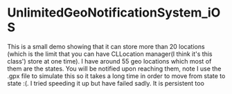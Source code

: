 # UnlimitedGeoNotificationSystem_iOS


This is a small demo showing that it can store more than 20 locations (which is the limit that you can have CLLocation manager(I think it's this class') store at one time). I have around 55 geo locations which most of them are the states. You will be notified upon reaching them, note I use the .gpx file to simulate this so it takes a long time in order to move from state to state :(. I tried speeding it up but have failed sadly. It is persistent too